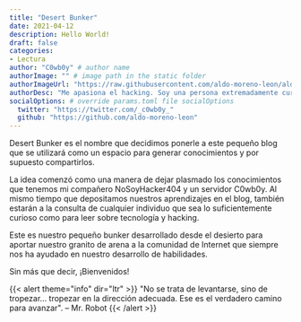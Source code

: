 ```yaml
---
title: "Desert Bunker"
date: 2021-04-12
description: Hello World! 
draft: false
categories:
- Lectura
author: "C0wb0y" # author name
authorImage: "" # image path in the static folder
authorImageUrl: "https://raw.githubusercontent.com/aldo-moreno-leon/aldo-moreno-leon.github.io/main/public/images/post-images/desert-bunker/justice.jpg" # your image url. We use `authorImageUrl` first. If not set, we use `authorImage`.
authorDesc: "Me apasiona el hacking. Soy una persona extremadamente curiosa. Leer libros, ver películas y series son solo algunos de tantos hobbies que tengo." # author description
socialOptions: # override params.toml file socialOptions
  twitter: "https://twitter.com/_c0wb0y_"
  github: "https://github.com/aldo-moreno-leon"
---
```


Desert Bunker es el nombre que decidimos ponerle a este pequeño blog que se utilizará como un espacio para generar conocimientos y por supuesto compartirlos.

La idea comenzó como una manera de dejar plasmado los conocimientos que tenemos mi compañero NoSoyHacker404 y un servidor C0wb0y. Al mismo tiempo que depositamos nuestros aprendizajes en el blog, también estarán a la consulta de cualquier individuo que sea lo suficientemente curioso como para leer sobre tecnología y hacking.

Este es nuestro pequeño bunker desarrollado desde el desierto para aportar nuestro granito de arena a la comunidad de Internet que siempre nos ha ayudado en nuestro desarrollo de habilidades.

Sin más que decir, ¡Bienvenidos!

{{< alert theme="info" dir="ltr" >}}
"No se trata de levantarse, sino de tropezar… tropezar en la dirección adecuada. Ese es el verdadero camino para avanzar". – Mr. Robot
{{< /alert >}}


